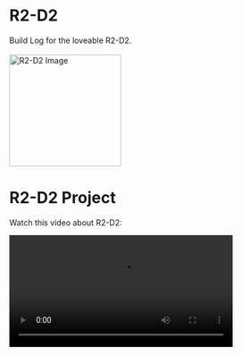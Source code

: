 # R2-D2
Build Log for the loveable R2-D2.<br>
<br>
<img src="https://github.com/Dr0id-Dev/R2-D2/raw/main/images/IMG_1925.jpeg" alt="R2-D2 Image" width="200">


# R2-D2 Project

Watch this video about R2-D2:

<video width="400" controls>
  <source src="https://github.com/Dr0id-Dev/R2-D2/raw/main/videos/IMG_2633.mp4" type="video/mp4">
  Your browser does not support the video tag.
</video>

